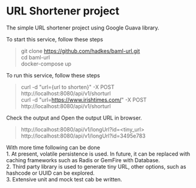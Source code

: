# URL Shortener project
The simple URL shortener project using Google Guava library. 

To start this service, follow these steps
>git clone https://github.com/hadkes/baml-url.git </br>
>cd baml-url</br>
>docker-compose up </br>

To run this service, follow these steps
>curl -d "url={url to shorten}" -X POST http://localhost:8080/api/v1/shorturl </br>
>curl -d "url=https://www.irishtimes.com/" -X POST http://localhost:8080/api/v1/shorturl</br>

Check the output and Open the output URL in browser.</br>
>http://localhost:8080/api/v1/longUrl?id=<tiny_url> </br>
>http://localhost:8080/api/v1/longUrl?id=3495e783 </br>
 

<P>
With more time following can be done
</br>1. At present, volatile persistence is used. In future, it can be replaced with caching frameworks
such as Radis or GemFire with Database.
</br>2. Third party library is used to generate tiny URL, other options, such as hashcode or UUID 
can be explored.
</br>3. Extensive unit and mock test cab be written. 
</P>